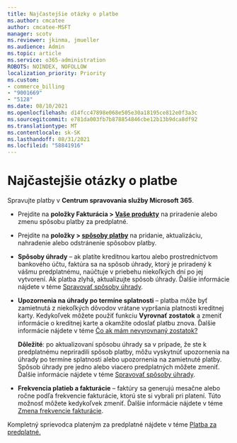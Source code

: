 ```yaml
---
title: Najčastejšie otázky o platbe
ms.author: cmcatee
author: cmcatee-MSFT
manager: scotv
ms.reviewer: jkinma, jmueller
ms.audience: Admin
ms.topic: article
ms.service: o365-administration
ROBOTS: NOINDEX, NOFOLLOW
localization_priority: Priority
ms.custom:
- commerce_billing
- "9001669"
- "5128"
ms.date: 08/10/2021
ms.openlocfilehash: d14fcc47898e068e505e30a18195ce812e0f3a3c
ms.sourcegitcommit: e781da003fb7b878854846cbe12b13b9dca8df92
ms.translationtype: MT
ms.contentlocale: sk-SK
ms.lasthandoff: 08/31/2021
ms.locfileid: "58841916"
---
```

# <a name="payment-faq"></a>Najčastejšie otázky o platbe

Spravujte platby v **Centrum spravovania služby Microsoft 365**.

- Prejdite na **položky Fakturácia > [Vaše produkty](https://go.microsoft.com/fwlink/p/?linkid=842054)** na priradenie alebo zmenu spôsobu platby za predplatné.
- Prejdite na **položky > [spôsoby platby](https://go.microsoft.com/fwlink/p/?linkid=2018806)** na pridanie, aktualizáciu, nahradenie alebo odstránenie spôsobov platby.

- **Spôsoby úhrady** – ak platíte kreditnou kartou alebo prostredníctvom bankového účtu, faktúra sa na spôsob úhrady, ktorý je priradený k vášmu predplatnému, naúčtuje v priebehu niekoľkých dní po jej vytvorení. Ak platba zlyhá, aktualizujte spôsob úhrady. Ďalšie informácie nájdete v téme [Spravovať spôsoby úhrady](https://docs.microsoft.com/microsoft-365/commerce/billing-and-payments/manage-payment-methods).

- **Upozornenia na úhrady po termíne splatnosti** – platba môže byť zamietnutá z niekoľkých dôvodov vrátane vypršania platnosti kreditnej karty. Kedykoľvek môžete použiť funkciu **Vyrovnať zostatok** a zmeniť informácie o kreditnej karte a okamžite odoslať platbu znova. Ďalšie informácie nájdete v téme [Čo ak mám nevyrovnaný zostatok?](https://docs.microsoft.com/microsoft-365/commerce/billing-and-payments/pay-for-your-subscription#what-if-i-have-an-outstanding-balance)

    **Dôležité**: po aktualizovaní spôsobu úhrady sa v prípade, že ste k predplatnému nepriradili spôsob platby, môžu vyskytnúť upozornenia na úhrady po termíne splatnosti alebo upozornenia na zamietnuté platby. Spôsob úhrady pre jedno alebo viacero predplatných môžete zmeniť. Ďalšie informácie nájdete v téme [Spravovať spôsoby úhrady](https://docs.microsoft.com/microsoft-365/commerce/billing-and-payments/manage-payment-methods).

- **Frekvencia platieb a fakturácie** – faktúry sa generujú mesačne alebo ročne podľa frekvencie fakturácie, ktorú ste si vybrali pri platení. Túto možnosť môžete kedykoľvek zmeniť. Ďalšie informácie nájdete v téme [Zmena frekvencie fakturácie](https://docs.microsoft.com/microsoft-365/commerce/billing-and-payments/change-payment-frequency).

Kompletný sprievodca plateným za predplatné nájdete v téme [Platba za predplatné.](https://docs.microsoft.com/microsoft-365/commerce/billing-and-payments/pay-for-your-subscription)
